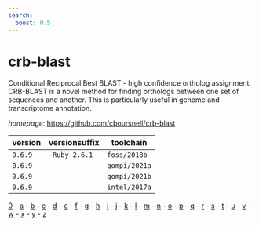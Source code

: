 ```yaml
---
search:
  boost: 0.5
---
```

# crb-blast

Conditional Reciprocal Best BLAST - high confidence ortholog assignment.  CRB-BLAST is a novel method for finding orthologs between one set of sequences and another.  This is particularly useful in genome and transcriptome annotation.

*homepage*: <https://github.com/cboursnell/crb-blast>

version | versionsuffix | toolchain
--------|---------------|----------
``0.6.9`` | ``-Ruby-2.6.1`` | ``foss/2018b``
``0.6.9`` |  | ``gompi/2021a``
``0.6.9`` |  | ``gompi/2021b``
``0.6.9`` |  | ``intel/2017a``

[0](../0/index.md) - [a](../a/index.md) - [b](../b/index.md) - [c](../c/index.md) - [d](../d/index.md) - [e](../e/index.md) - [f](../f/index.md) - [g](../g/index.md) - [h](../h/index.md) - [i](../i/index.md) - [j](../j/index.md) - [k](../k/index.md) - [l](../l/index.md) - [m](../m/index.md) - [n](../n/index.md) - [o](../o/index.md) - [p](../p/index.md) - [q](../q/index.md) - [r](../r/index.md) - [s](../s/index.md) - [t](../t/index.md) - [u](../u/index.md) - [v](../v/index.md) - [w](../w/index.md) - [x](../x/index.md) - [y](../y/index.md) - [z](../z/index.md)

